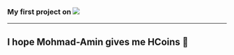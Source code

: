 <h3 align="left">
  My first project on 
  <img src="https://img.shields.io/badge/Go-00ADD8?style=for-the-badge&logo=go&logoColor=white" />
</h3>

---

## I hope Mohmad-Amin gives me HCoins 🙏
